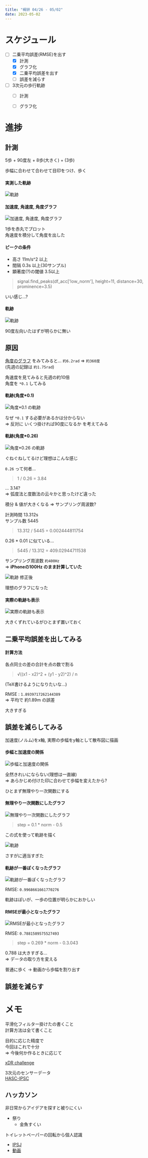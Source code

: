 ```yaml
---
title: "梶研 04/26 - 05/02"
date: 2023-05-02
---
```



# スケジュール
- [ ] 二乗平均誤差(RMSE)を出す
  - [x] 計測
  - [x] グラフ化
  - [x] 二乗平均誤差を出す
  - [ ] 誤差を減らす
- [ ] 3次元の歩行軌跡
  - [ ] 計測
  - [ ] グラフ化


# 進捗
## 計測
5歩 + 90度左 + 8歩(大きく) + (3歩)

歩幅に合わせて合わせて目印をつけ、歩く

#### 実測した軌跡
![軌跡](images/trajectory.png)

#### 加速度, 角速度, 角度グラフ
![加速度, 角速度, 角度グラフ](./images/output_1.png)

1歩を赤丸でプロット  
角速度を積分して角度を出した  

#### ピークの条件
- 高さ 11m/s^2 以上
- 間隔 0.3s 以上(30サンプル)
- 顕著度(?)の閾値 3.5以上

> signal.find_peaks(df_acc['low_norm'], height=11, distance=30, prominence=3.5)

いい感じ...?

#### 軌跡
![軌跡](./images/output_2.png)

90度左向いたはずが明らかに無い  

## 原因
[角度のグラフ](#加速度-角速度-角度グラフ) をみてみると... `約6.2rad` => `約360度`    
(先週の記録は `約1.75rad`)

角速度を見てみると先週の約10倍  
角度を `*0.1` してみる

#### 軌跡(角度*0.1)
![角度*0.1 の軌跡](images/output_3.png)

なぜ `*0.1` する必要があるかは分からない  
=> 反対に いくつ掛ければ90度になるか を考えてみる

#### 軌跡(角度*0.26)
![角度*0.26 の軌跡](images/output_4.png)

ぐねぐねしてるけど理想はこんな感じ

`0.26` って何者...  
> 1 / 0.26 = 3.84

... 3.14?  
=> 弧度法と度数法の云々かと思ったけど違った

積分 & 値が大きくなる => サンプリング周波数?

計測時間 13.312s  
サンプル数 5445
> 13.312 / 5445 = 0.002444811754  

0.26 * 0.01 に似ている...

> 5445 / 13.312 = 409.02944711538

サンプリング周波数 `約400Hz`  
=> **iPhoneの100Hz のまま計算していた**

![軌跡 修正後](images/output_5.png)

理想のグラフになった

#### 実際の軌跡も表示
![実際の軌跡も表示](./images/output_6.png)

大きくずれているがひとまず置いておく

## 二乗平均誤差を出してみる
#### 計算方法
各点同士の差の合計を点の数で割る
> √((x1 - x2)^2 + (y1 - y2)^2) / n

(TeX書けるようになりたいな...)

RMSE : `1.8939717262144389`  
=> 平均で 約1.89m の誤差

大きすぎる

## 誤差を減らしてみる
加速度(ノルム)をx軸, 実際の歩幅をy軸として散布図に描画

#### 歩幅と加速度の関係
![歩幅と加速度の関係](images/output_7.png)

全然きれいにならない(理想は一直線)  
=> あらかじめ付けた印に合わせて歩幅を変えたから?  

ひとまず無理やり一次関数にする  

#### 無理やり一次関数にしたグラフ
![無理やり一次関数にしたグラフ](./images/output_8.png)

> step = 0.1 * norm - 0.5

この式を使って軌跡を描く

![軌跡](images/output_9.png)

さすがに適当すぎた

#### 軌跡が一番ぽくなったグラフ
![軌跡が一番ぽくなったグラフ](images/output_10.png)

RMSE: `0.9968661661770276`  

軌跡はぽいが、一歩の位置が明らかにおかしい

#### RMSEが最小となったグラフ
![RMSEが最小となったグラフ](images/output_11.png)

RMSE: `0.7881589575527493`

> step = 0.269 * norm - 0.3.043

0.788 は大きすぎる...  
=> データの取り方を変える

普通に歩く -> 動画から歩幅を割り出す

## 誤差を減らす

# メモ
平滑化フィルター掛けたの書くこと  
計算方法は全て書くこと  

目的に応じた精度で  
今回はこれで十分  
=> 今後何か作るときに応じて

[xDR challenge](http://hasc.jp/ipsc/)

3次元のセンサーデータ  
[HASC-IPSC](http://hasc.jp/ipsc/)

## ハッカソン
非日常からアイデアを探すと被りにくい  
- 祭り
  - 金魚すくい

トイレットペーパーの回転から個人認識
- [IPSJ](https://ipsj-one.org/2019/)  
- [動画](https://ipsj-one.org/2019/videos/4_murao_fs.mp4)
